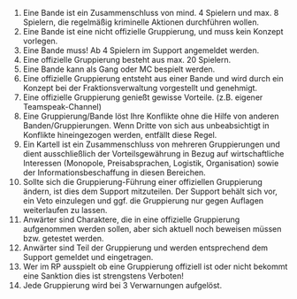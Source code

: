 1.  Eine Bande ist ein Zusammenschluss von mind. 4 Spielern und max. 8 Spielern, die regelmäßig kriminelle Aktionen durchführen wollen.
2.  Eine Bande ist eine nicht offizielle Gruppierung, und muss kein Konzept vorlegen.
3.  Eine Bande muss! Ab 4 Spielern im Support angemeldet werden.
4.  Eine offizielle Gruppierung besteht aus max. 20 Spielern.
5.  Eine Bande kann als Gang oder MC bespielt werden.
6.  Eine offizielle Gruppierung entsteht aus einer Bande und wird durch ein Konzept bei der Fraktionsverwaltung vorgestellt und genehmigt.
7.  Eine offizielle Gruppierung genießt gewisse Vorteile. (z.B. eigener Teamspeak-Channel)
8.  Eine Gruppierung/Bande löst Ihre Konflikte ohne die Hilfe von anderen Banden/Gruppierungen. Wenn Dritte von sich aus unbeabsichtigt in Konflikte hineingezogen werden, entfällt diese Regel.
9.  Ein Kartell ist ein Zusammenschluss von mehreren Gruppierungen und dient ausschließlich der Vorteilsgewährung in Bezug auf wirtschaftliche Interessen (Monopole, Preisabsprachen, Logistik, Organisation) sowie der Informationsbeschaffung in diesen Bereichen.
10.  Sollte sich die Gruppierung-Führung einer offiziellen Gruppierung ändern, ist dies dem Support mitzuteilen. Der Support behält sich vor, ein Veto einzulegen und ggf. die Gruppierung nur gegen Auflagen weiterlaufen zu lassen.
11.  Anwärter sind Charaktere, die in eine offizielle Gruppierung aufgenommen werden sollen, aber sich aktuell noch beweisen müssen bzw. getestet werden.
12.  Anwärter sind Teil der Gruppierung und werden entsprechend dem Support gemeldet und eingetragen.
13.  Wer im RP ausspielt ob eine Gruppierung offiziell ist oder nicht bekommt eine Sanktion dies ist strengstens Verboten!
14.  Jede Gruppierung wird bei 3 Verwarnungen aufgelöst.